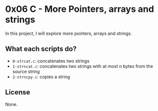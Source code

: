 # 0x06 C - More Pointers, arrays and strings

In this project, I will explore more pointers, arrays and strings.

## What each scripts do?

* `0-strcat.c`: concatenates two strings
* `1-strncat.c`: concatenates two strings with at most n bytes from the source string
* `2-strncpy.c`: copies a string

## License

None.
